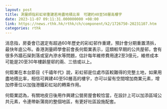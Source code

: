 ```yaml
---
layout: post
title: 測量師指彩虹邨重建若用盡地積比率　可建約40至50層高樓宇
date: 2023-11-07 09:11:31.000000000 +08:00
link: https://news.rthk.hk/rthk/ch/component/k2/1726750-20231107.htm
categories: rthk
---
```


消息指，房委會已選定有超過60年歷史的彩虹邨作重建，預計會分期重置清拆，最快年底公布。香港測量師學會前會長何鉅業表示，這類較早期的公共屋邨，會有很多外牆石屎剝落或室內滲水等問題，估計每年維修費用達2至3億元，維修成本可能是20至30年樓齡屋邨的兩、三倍或以上。

何鉅業在本台節目《千禧年代》說，彩虹邨是位處市區較難得的完整土地，如果用盡地積比率，相信可興建40至50層高的樓宇，亦可以留有空間增加商業元素，增加停車位以加強港鐵彩虹站的轉乘作用。

何鉅業認為，有關地皮日後用作興建公營房屋會較恰當，在設計上可以加添區域公共元素，令連帶新蒲崗的整個地區，有更好社區設施配套。
